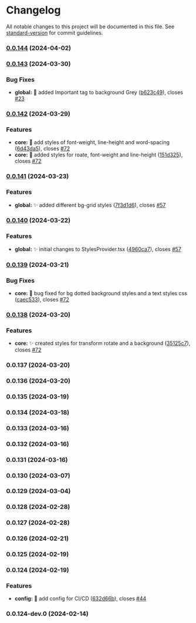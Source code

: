 # Changelog

All notable changes to this project will be documented in this file. See [standard-version](https://github.com/conventional-changelog/standard-version) for commit guidelines.

### [0.0.144](https://github.com/wrappid/styles/compare/v0.0.143...v0.0.144) (2024-04-02)

### [0.0.143](https://github.com/wrappid/styles/compare/v0.0.142...v0.0.143) (2024-03-30)


### Bug Fixes

* **global:** :bug: added Important tag to background Grey ([b623c49](https://github.com/wrappid/styles/commit/b623c492980e4e8a538f60ca20bc996ead9cf895)), closes [#23](https://github.com/wrappid/styles/issues/23)

### [0.0.142](https://github.com/wrappid/styles/compare/v0.0.141...v0.0.142) (2024-03-29)


### Features

* **core:** :memo: add styles of font-weight, line-height and word-spacing ([6d43da5](https://github.com/wrappid/styles/commit/6d43da518c069c22d37a59343a5b0541a0458e26)), closes [#72](https://github.com/wrappid/styles/issues/72)
* **core:** :memo: added styles for roate, font-weight and line-height ([151d325](https://github.com/wrappid/styles/commit/151d325dbe3fcba2106a04cac4fc426fcc1f5703)), closes [#72](https://github.com/wrappid/styles/issues/72)

### [0.0.141](https://github.com/wrappid/styles/compare/v0.0.140...v0.0.141) (2024-03-23)


### Features

* **global:** :sparkles: added different bg-grid styles ([7f3d1d6](https://github.com/wrappid/styles/commit/7f3d1d66fdbc87fa4165c00f480643e586d27d0d)), closes [#57](https://github.com/wrappid/styles/issues/57)

### [0.0.140](https://github.com/wrappid/styles/compare/v0.0.139...v0.0.140) (2024-03-22)


### Features

* **global:** :sparkles: initial changes to StylesProvider.tsx ([4960ca7](https://github.com/wrappid/styles/commit/4960ca74bd02a2ff653927cf3b756fafee532687)), closes [#57](https://github.com/wrappid/styles/issues/57)

### [0.0.139](https://github.com/wrappid/styles/compare/v0.0.138...v0.0.139) (2024-03-21)


### Bug Fixes

* **core:** :bug: bug fixed for bg dotted background styles and a text styles css ([caec533](https://github.com/wrappid/styles/commit/caec53349348798a93ec050b912299398d5a6d9f)), closes [#72](https://github.com/wrappid/styles/issues/72)

### [0.0.138](https://github.com/wrappid/styles/compare/v0.0.137...v0.0.138) (2024-03-20)


### Features

* **core:** :sparkles: created styles for transform rotate and a background ([35125c7](https://github.com/wrappid/styles/commit/35125c71bb873c88314d65222755735339b7a5b0)), closes [#72](https://github.com/wrappid/styles/issues/72)

### 0.0.137 (2024-03-20)

### 0.0.136 (2024-03-20)

### 0.0.135 (2024-03-19)

### 0.0.134 (2024-03-18)

### 0.0.133 (2024-03-16)

### 0.0.132 (2024-03-16)

### 0.0.131 (2024-03-16)

### 0.0.130 (2024-03-07)

### 0.0.129 (2024-03-04)

### 0.0.128 (2024-02-28)

### 0.0.127 (2024-02-28)

### 0.0.126 (2024-02-21)

### 0.0.125 (2024-02-19)

### 0.0.124 (2024-02-19)


### Features

* **config:** :wrench: add config for CI/CD ([632d66b](https://github.com/wrappid/styles/commit/632d66b906770a659ffeaf80f31e8e11f5a37110)), closes [#44](https://github.com/wrappid/styles/issues/44)

### 0.0.124-dev.0 (2024-02-14)
